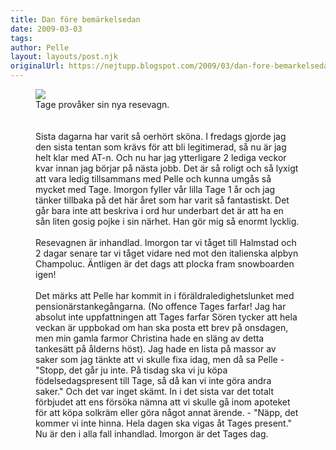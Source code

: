 ```yaml
---
title: Dan före bemärkelsedan
date: 2009-03-03
tags: 	
author: Pelle
layout: layouts/post.njk
originalUrl: https://nejtupp.blogspot.com/2009/03/dan-fore-bemarkelsedan.html
---
```


<figure>
	<img src="../../../../img/_MG_1321_1024pix.jpg">
	<figcaption>Tage provåker sin nya resevagn.<br><br></span></span><br><div style="text-align: left;">Sista dagarna har varit så oerhört sköna. I fredags gjorde jag den sista tentan som krävs för att bli legitimerad, så nu är jag helt klar med AT-n. Och nu har jag ytterligare 2 lediga veckor kvar innan jag börjar på nästa jobb. Det är så roligt och så lyxigt att vara ledig tillsammans med Pelle och kunna umgås så mycket med Tage. Imorgon fyller vår lilla Tage 1 år och jag tänker tillbaka på det här året som har varit så fantastiskt. Det går bara inte att beskriva i ord hur underbart det är att ha en sån liten gosig pojke i sin närhet. Han gör mig så enormt lycklig.<br></div><div style="text-align: left;"><span style="font-size:100%;"><br></span><span style="font-size:100%;">Resevagnen är inhandlad. Imorgon tar vi tåget till Halmstad och 2 dagar senare tar vi tåget vidare ned mot den italienska alpbyn Champoluc. Äntligen är det dags att plocka fram snowboarden igen!<br></span><span style="font-size:100%;"><br></span><span style="font-size:100%;">Det märks att Pelle har kommit in i föräldraledighetslunket med pensionärstankegångarna. (No offence Tages farfar! Jag har absolut inte uppfattningen att Tages farfar Sören tycker att hela veckan är uppbokad om han ska posta ett brev på onsdagen, men min gamla farmor Christina hade en släng av detta tankesätt på ålderns höst). Jag hade en lista på massor av saker som jag tänkte att vi skulle fixa idag, men då sa Pelle - "Stopp, det går ju inte. På tisdag ska vi ju köpa födelsedagspresent till Tage, så då kan vi inte göra andra saker." Och det var inget skämt. In i det sista var det totalt förbjudet att ens försöka nämna att vi skulle gå inom apoteket för att köpa solkräm eller göra något annat ärende. - "Näpp, det kommer vi inte hinna. Hela dagen ska vigas åt Tages present." Nu är den i alla fall inhandlad. Imorgon är det Tages dag.</span><span style="font-size:100%;"><br></span><span style="font-size:100%;"><span style="font-style: italic;"></span></span></div></div>
